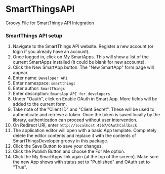 # SmartThingsAPI
Groovy File for SmartThings API Integration

### SmartThings API setup

1) Navigate to the SmartThings API website. Register a new account (or login if you already have an account).
2) Once logged in, click on My SmartApps. This will show a list of the current SmartApps installed (it could be blank for new accounts).
3) Click the New SmartApp button. The "New SmartApp" form page will appear.
4) Enter name: `Developer API`
5) Enter namespace: `smartthings`
6) Enter author: `SmartThings`
7) Enter description: `SmartApp API for developers`
7) Under "Oauth", click on Enable OAuth in Smart App. More fields will be added to the current form.
8) Take note of the "Client ID" and "Client Secret". These will be used to authenticate and retrieve a token. Once the token is saved locally by the library, authentication can proceed without user intervention.
9) On Redirect URI, enter `http://localhost:4567/OAuthCallback`
10) The application editor will open with a basic App template. Completely delete the editor contents and replace it with the contents of SmartThingsDeveloper.groovy in this package.
11) Click the Save Button to save your changes.
12) Click the Publish Button and choose the For Me option.
13) Click the My SmartApps link again (at the top of the screen). Make sure the new App shows with status set to "Published" and OAuth set to "True".
